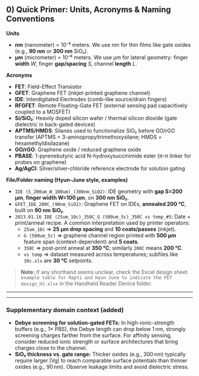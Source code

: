 ## 0) Quick Primer: Units, Acronyms & Naming Conventions

**Units**  
- **nm** (nanometer) = 10⁻⁹ meters. We use nm for thin films like gate oxides (e.g., **90 nm** or **300 nm** SiO₂).
- **µm** (micrometer) = 10⁻⁶ meters. We use µm for lateral geometry: finger **width** *W*, finger **gap/spacing** *S*, channel **length** *L*.

**Acronyms**  
- **FET**: Field-Effect Transistor  
- **GFET**: Graphene FET (inkjet-printed graphene channel)  
- **IDE**: Interdigitated Electrodes (comb-like source/drain fingers)  
- **RFGFET**: Remote Floating-Gate FET (external sensing pad capacitively coupled to a MOSFET)  
- **Si/SiO₂**: Heavily doped silicon wafer / thermal silicon dioxide (gate dielectric in back-gated devices)  
- **APTMS/HMDS**: Silanes used to functionalize SiO₂ before GO/rGO transfer (APTMS = 3-aminopropyltrimethoxysilane; HMDS = hexamethyldisilazane)  
- **GO/rGO**: Graphene oxide / reduced graphene oxide  
- **PBASE**: 1-pyrenebutyric acid N-hydroxysuccinimide ester (π–π linker for probes on graphene)  
- **Ag/AgCl**: Silver/silver-chloride reference electrode for solution gating

**File/Folder naming (Hyun‑June style, examples)**  
- `IDE (S_200um_W_100um)_(300nm_SiO2)`: IDE geometry with **gap S=200 µm**, **finger width W=100 µm**, on **300 nm SiO₂**.  
- `GFET_IDE_200C_(90nm_SiO2)`: Graphene FET on IDEs, **annealed 200 °C**, built on **90 nm SiO₂**.  
- `2023.01.16 IDE (25um_10c)_350C_G (500um_5c)_350C vs temp_#5`: Date + print/anneal recipe. A common interpretation used by printer operators:  
  - `25um_10c` ⇒ **25 µm drop spacing** and **10 coats/passes** (inkjet).  
  - `G (500um_5c)` ⇒ graphene channel region printed with **500 µm** feature span (context-dependent) and **5 coats**.  
  - `350C` ⇒ post-print anneal at **350 °C**; similarly `200C` means **200 °C**.  
  - `vs temp` ⇒ dataset measured across temperatures; subfiles like `30c.xls` are **30 °C** setpoints.

> **Note:** If any shorthand seems unclear, check the Excel design sheet `example table for Rapti and Hyun June to indicate the FET design_HJ.xlsx` in the Handheld Reader Device folder.

---

---

### Supplementary domain context (added)
- **Debye screening for solution-gated FETs:** In high-ionic-strength buffers (e.g., 1× PBS), the Debye length can drop below 1 nm, strongly screening charges farther from the surface. For affinity sensing, consider reduced ionic strength or surface architectures that bring charges close to the channel.
- **SiO₂ thickness vs. gate range:** Thicker oxides (e.g., 300 nm) typically require larger |Vg| to reach comparable surface potentials than thinner oxides (e.g., 90 nm). Observe leakage limits and avoid dielectric stress.
